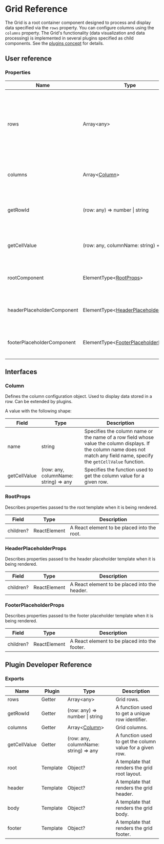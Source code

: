 # Grid Reference

The Grid is a root container component designed to process and display data specified via the `rows` property. You can configure columns using the `columns` property. The Grid's functionality (data visualization and data processing) is implemented in several plugins specified as child components. See the [plugins concept](../README.md#plugins-overview) for details.

## User reference

### Properties

Name | Type | Default | Description
-----|------|---------|------------
rows | Array&lt;any&gt; | | An array containing custom data. A user defines the access to this data. Refer to [Data Accessors](../guides/data-accessors.md) for details.
columns | Array&lt;[Column](#column)&gt; | | Specifies for which row fields columns are created.
getRowId | (row: any) => number &#124; string | | Specifies the function used to get a unique row identifier.
getCellValue | (row: any, columnName: string) => any | | Specifies the function used to get a cell's value.
rootComponent | ElementType&lt;[RootProps](#rootprops)&gt; | | A component that renders the grid root layout.
headerPlaceholderComponent | ElementType&lt;[HeaderPlaceholderProps](#headerplaceholderprops)&gt; | | A component that renders the header placeholder.
footerPlaceholderComponent | ElementType&lt;[FooterPlaceholderProps](#footerplaceholderprops)&gt; | | A component that renders the footer placeholder.

## Interfaces

### Column

Defines the column configuration object. Used to display data stored in a row. Can be extended by plugins.

A value with the following shape:

Field | Type | Description
------|------|------------
name | string | Specifies the column name or the name of a row field whose value the column displays. If the column name does not match any field name, specify the `getCellValue` function.
getCellValue | (row: any, columnName: string) => any | Specifies the function used to get the column value for a given row.

### RootProps

Describes properties passed to the root template when it is being rendered.

Field | Type | Description
------|------|------------
children? | ReactElement | A React element to be placed into the root.

### HeaderPlaceholderProps

Describes properties passed to the header placeholder template when it is being rendered.

Field | Type | Description
------|------|------------
children? | ReactElement | A React element to be placed into the header.

### FooterPlaceholderProps

Describes properties passed to the footer placeholder template when it is being rendered.

Field | Type | Description
------|------|------------
children? | ReactElement | A React element to be placed into the footer.

## Plugin Developer Reference

### Exports

Name | Plugin | Type | Description
-----|--------|------|------------
rows | Getter | Array&lt;any&gt; | Grid rows.
getRowId | Getter | (row: any) => number &#124; string | A function used to get a unique row identifier.
columns | Getter | Array&lt;[Column](#column)&gt; | Grid columns.
getCellValue | Getter | (row: any, columnName: string) => any | A function used to get the column value for a given row.
root | Template | Object? | A template that renders the grid root layout.
header | Template | Object? | A template that renders the grid header.
body | Template | Object? | A template that renders the grid body.
footer | Template | Object? | A template that renders the grid footer.
